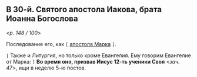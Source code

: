 
## В 30-й. Святого апостола Иакова, брата Иоанна Богослова

<*p. 148 / 100*>

Последование его, как `[` [апостола Марка](04_25_MES.ru.md) `]`. 

`[` Также и Литургия, но только кроме Евангелия. Ему говорим Евангелие от Марка: `]` 
**Во время оно, призвав Иисус 12-ть ученики Своя** <*зач. 47*>, ищи в неделю 5-ю постов. 
